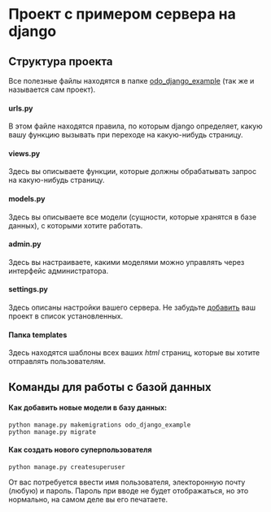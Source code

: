# Проект с примером сервера на django

## Структура проекта

Все полезные файлы находятся в папке [odo_django_example](odo_django_example) (так же и называется сам проект).

#### urls.py

В этом файле находятся правила, по которым django определяет, какую вашу функцию вызывать при переходе на какую-нибудь страницу.

#### views.py

Здесь вы описываете функции, которые должны обрабатывать запрос на какую-нибудь страницу.

#### models.py

Здесь вы описываете все модели (сущности, которые хранятся в базе данных), с которыми хотите работать.

#### admin.py

Здесь вы настраиваете, какими моделями можно управлять через интерфейс администратора.

#### settings.py

Здесь описаны настройки вашего сервера. Не забудьте [добавить](odo_django_example/settings.py#L34) ваш проект в список установленных.

#### Папка templates

Здесь находятся шаблоны всех ваших _html_ страниц, которые вы хотите отправлять пользователям.

## Команды для работы с базой данных

#### Как добавить новые модели в базу данных:

```
python manage.py makemigrations odo_django_example
python manage.py migrate
```

#### Как создать нового суперпользователя

```
python manage.py createsuperuser
```

От вас потребуется ввести имя пользователя, электоронную почту (любую) и пароль. Пароль при вводе не будет отображаться, но это нормально, на самом деле вы его печатаете.
